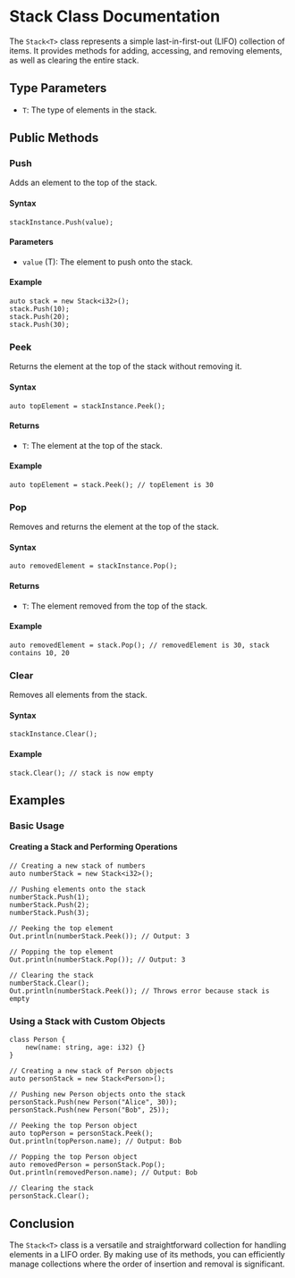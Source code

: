 # Stack Class Documentation

The `Stack<T>` class represents a simple last-in-first-out (LIFO) collection of items. It provides methods for adding, accessing, and removing elements, as well as clearing the entire stack.

## Type Parameters

- `T`: The type of elements in the stack.

## Public Methods

### Push
Adds an element to the top of the stack.

#### Syntax

```vein
stackInstance.Push(value);
```

#### Parameters

- `value` (T): The element to push onto the stack.

#### Example

```vein
auto stack = new Stack<i32>();
stack.Push(10);
stack.Push(20);
stack.Push(30);
```

### Peek
Returns the element at the top of the stack without removing it.

#### Syntax

```vein
auto topElement = stackInstance.Peek();
```

#### Returns

- `T`: The element at the top of the stack.

#### Example

```vein
auto topElement = stack.Peek(); // topElement is 30
```

### Pop
Removes and returns the element at the top of the stack.

#### Syntax

```vein
auto removedElement = stackInstance.Pop();
```

#### Returns

- `T`: The element removed from the top of the stack.

#### Example

```vein
auto removedElement = stack.Pop(); // removedElement is 30, stack contains 10, 20
```

### Clear
Removes all elements from the stack.

#### Syntax

```vein
stackInstance.Clear();
```

#### Example

```vein
stack.Clear(); // stack is now empty
```

## Examples

### Basic Usage

#### Creating a Stack and Performing Operations

```vein
// Creating a new stack of numbers
auto numberStack = new Stack<i32>();

// Pushing elements onto the stack
numberStack.Push(1);
numberStack.Push(2);
numberStack.Push(3);

// Peeking the top element
Out.println(numberStack.Peek()); // Output: 3

// Popping the top element
Out.println(numberStack.Pop()); // Output: 3

// Clearing the stack
numberStack.Clear();
Out.println(numberStack.Peek()); // Throws error because stack is empty
```

### Using a Stack with Custom Objects

```vein
class Person {
    new(name: string, age: i32) {}
}

// Creating a new stack of Person objects
auto personStack = new Stack<Person>();

// Pushing new Person objects onto the stack
personStack.Push(new Person("Alice", 30));
personStack.Push(new Person("Bob", 25));

// Peeking the top Person object
auto topPerson = personStack.Peek();
Out.println(topPerson.name); // Output: Bob

// Popping the top Person object
auto removedPerson = personStack.Pop();
Out.println(removedPerson.name); // Output: Bob

// Clearing the stack
personStack.Clear();
```

## Conclusion

The `Stack<T>` class is a versatile and straightforward collection for handling elements in a LIFO order. By making use of its methods, you can efficiently manage collections where the order of insertion and removal is significant.